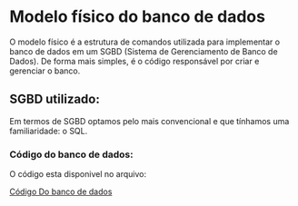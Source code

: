 # Modelo físico do banco de dados

O modelo físico é a estrutura de comandos utilizada para implementar o banco de dados em um SGBD (Sistema de Gerenciamento de Banco de Dados). De forma mais simples, é o código responsável por criar e gerenciar o banco.

## SGBD utilizado:

Em termos de SGBD optamos pelo mais convencional e que tínhamos uma familiaridade: o SQL.

### Código do banco de dados:

O código esta disponivel no arquivo:

[Código Do banco de dados](modeloFisico.sql)
